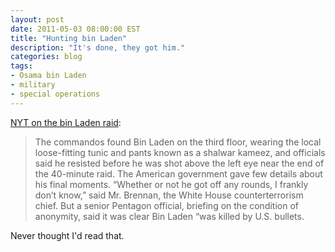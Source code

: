 ```yaml
---
layout: post
date: 2011-05-03 08:00:00 EST
title: "Hunting bin Laden"
description: "It's done, they got him."
categories: blog
tags:
- Osama bin Laden
- military
- special operations
---
```


[NYT on the bin Laden raid](http://www.nytimes.com/2011/05/03/world/asia/03intel.html?hp=&amp;pagewanted=all):

>The commandos found Bin Laden on the third floor, wearing the local loose-fitting tunic and pants known as a shalwar kameez, and officials said he resisted before he was shot above the left eye near the end of the 40-minute raid. The American government gave few details about his final moments. “Whether or not he got off any rounds, I frankly don’t know,” said Mr. Brennan, the White House counterterrorism chief. But a senior Pentagon official, briefing on the condition of anonymity, said it was clear Bin Laden “was killed by U.S. bullets.

Never thought I'd read that.
